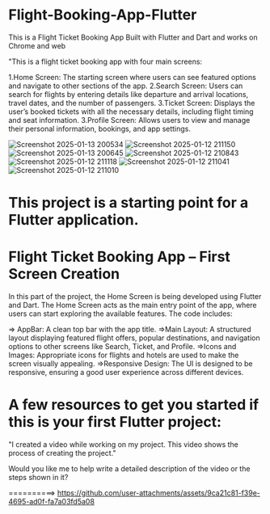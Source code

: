 # Flight-Booking-App-Flutter

This is a Flight Ticket Booking App Built with Flutter and Dart and works on Chrome and web

"This is a flight ticket booking app with four main screens:

1.Home Screen: The starting screen where users can see featured options and navigate to other sections of the app.
2.Search Screen: Users can search for flights by entering details like departure and arrival locations, travel dates, and the number of passengers.
3.Ticket Screen: Displays the user’s booked tickets with all the necessary details, including flight timing and seat information.
3.Profile Screen: Allows users to view and manage their personal information, bookings, and app settings.

<p align="center">
 
![Screenshot 2025-01-13 200534](https://github.com/user-attachments/assets/da2cfe44-71ad-45f7-9402-e980a5ab9c8d)
![Screenshot 2025-01-12 211150](https://github.com/user-attachments/assets/55eddccc-0be1-4988-b98d-722d7655edb6)
![Screenshot 2025-01-13 200645](https://github.com/user-attachments/assets/4b206390-8771-4971-b02a-7aeaeffc8d4f)
![Screenshot 2025-01-12 210843](https://github.com/user-attachments/assets/9ad32065-b9b1-4b1f-adf2-31ec63d7ab38)
![Screenshot 2025-01-12 211118](https://github.com/user-attachments/assets/f577d27d-b607-42fb-9066-ac32c338d9d8)
![Screenshot 2025-01-12 211041](https://github.com/user-attachments/assets/9d05257f-5bac-4cde-9bdd-850a1d98a41d)
![Screenshot 2025-01-12 211010](https://github.com/user-attachments/assets/e1e0bce3-6118-4f04-aa80-e70c32f9325b)

</p>

# This project is a starting point for a Flutter application.
# Flight Ticket Booking App – First Screen Creation

In this part of the project, the Home Screen is being developed using Flutter and Dart. The Home Screen acts as the main entry point of the app, where users can start exploring the available features. The code includes:

=> AppBar: A clean top bar with the app title.
=>Main Layout: A structured layout displaying featured flight offers, popular destinations, and navigation options to other screens like Search, Ticket, and Profile.
=>Icons and Images: Appropriate icons for flights and hotels are used to make the screen visually appealing.
=>Responsive Design: The UI is designed to be responsive, ensuring a good user experience across different devices.

# A few resources to get you started if this is your first Flutter project:

"I created a video while working on my project. This video shows the process of creating the project."

Would you like me to help write a detailed description of the video or the steps shown in it?


==========>                        https://github.com/user-attachments/assets/9ca21c81-f39e-4695-ad0f-fa7a03fd5a08

